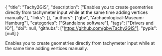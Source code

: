 {
  "title": "Tachy2GIS",
  "description": ["Enables you to create geometries directly from tachymeter input while at the same time adding vertices manually."],
  "links": {},
  "authors": ["gbv", "Archaeological-Museum-Hamburg"],
  "categories": ["Standalone software"],
  "tags": ["Drivers and IO"],
  "doi": null,
  "githubs": ["https://github.com/gbv/Tachy2GIS"],
  "pypis": [null]
}

<!-- Generated by csv2md.R – do not edit by hand -->

Enables you to create geometries directly from tachymeter input while at the same time adding vertices manually.